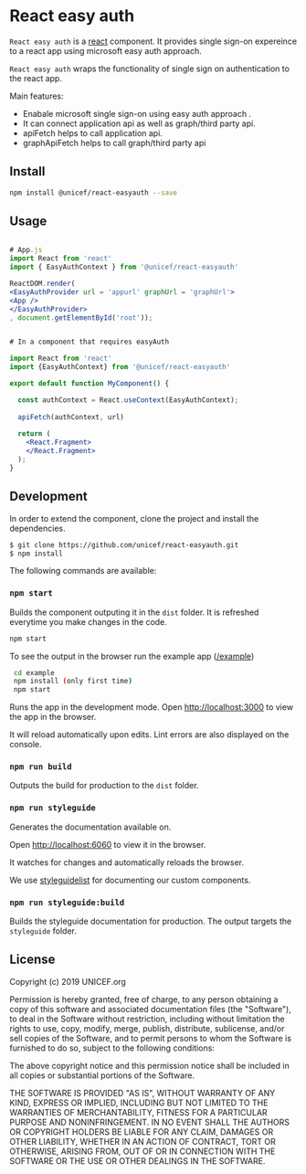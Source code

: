 # React easy auth

`React easy auth` is a  [react](https://reactjs.org/) component. It provides single sign-on expereince to a react app using microsoft easy auth approach. 

`React easy auth` wraps the functionality of single sign on authentication to the react app.

Main features:
 * Enabale microsoft single sign-on using easy auth approach .
 * It can connect application api as well as graph/third party api.
 * apiFetch helps to call application api.
 * graphApiFetch helps to call graph/third party api

## Install

 ```bash
 npm install @unicef/react-easyauth --save
```

## Usage

```jsx static

# App.js
import React from 'react'
import { EasyAuthContext } from '@unicef/react-easyauth'

ReactDOM.render(
<EasyAuthProvider url = 'appurl' graphUrl = 'graphUrl'>
<App />
</EasyAuthProvider>
, document.getElementById('root'));


# In a component that requires easyAuth

import React from 'react'
import {EasyAuthContext} from '@unicef/react-easyauth'

export default function MyComponent() {

  const authContext = React.useContext(EasyAuthContext);
  
  apiFetch(authContext, url)
  
  return (
	<React.Fragment>
	</React.Fragment>
  );
}
```

## Development

In order to extend the component, clone the project and install the dependencies.
```bash
$ git clone https://github.com/unicef/react-easyauth.git
$ npm install
```
The following commands are available: 

### `npm start`

Builds the component outputing it in the `dist` folder. It is refreshed everytime you make changes in the code.

```bash
npm start
```

To see the output in the browser run the example app ([/example](https://github.com/unicef/material-ui-currency-textfield/tree/master/example))

```bash
 cd example 
 npm install (only first time)
 npm start
 ```
Runs the app in the development mode. Open [http://localhost:3000](http://localhost:3000) to view the app in the browser.

It will reload automatically upon edits. Lint errors are also displayed on the console.

### `npm run build`

Outputs the build for production to the `dist` folder.

### `npm run styleguide`
Generates the documentation available on.

Open [http://localhost:6060](http://localhost:6060) to view it in the browser.

It watches for changes and automatically reloads the browser.

We use [styleguidelist](https://react-styleguidist.js.org/) for documenting our custom components.

### `npm run styleguide:build`
Builds the styleguide documentation for production. The output targets the `styleguide` folder.

## License

Copyright (c) 2019 UNICEF.org

Permission is hereby granted, free of charge, to any person obtaining a copy
of this software and associated documentation files (the "Software"), to deal
in the Software without restriction, including without limitation the rights
to use, copy, modify, merge, publish, distribute, sublicense, and/or sell
copies of the Software, and to permit persons to whom the Software is
furnished to do so, subject to the following conditions:

The above copyright notice and this permission notice shall be included in all
copies or substantial portions of the Software.

THE SOFTWARE IS PROVIDED "AS IS", WITHOUT WARRANTY OF ANY KIND, EXPRESS OR
IMPLIED, INCLUDING BUT NOT LIMITED TO THE WARRANTIES OF MERCHANTABILITY,
FITNESS FOR A PARTICULAR PURPOSE AND NONINFRINGEMENT. IN NO EVENT SHALL THE
AUTHORS OR COPYRIGHT HOLDERS BE LIABLE FOR ANY CLAIM, DAMAGES OR OTHER
LIABILITY, WHETHER IN AN ACTION OF CONTRACT, TORT OR OTHERWISE, ARISING FROM,
OUT OF OR IN CONNECTION WITH THE SOFTWARE OR THE USE OR OTHER DEALINGS IN THE
SOFTWARE.

